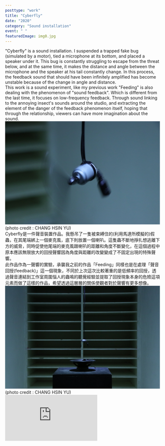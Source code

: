 ```yaml
---
posttype: "work"
title: "Cyberfly"
date: "2020"
category: "Sound installation"
event: " "
featuredImage: img0.jpg
---
```

  <div class="box">
      <div class="dscrptn">
        "Cyberfly" is a sound installation. I suspended a trapped fake bug (simulated by a motor), tied a microphone at its bottom, and placed a speaker under it. This bug is constantly struggling to escape from the threat below, and at the same time, it makes the distance and angle between the microphone and the speaker at his tail constantly change. In this process, the feedback sound that should have been infinitely amplified has become unstable because of the change in angle and distance.<br>
        This work is a sound experiment, like my previous work "Feeding" is also dealing with the phenomenon of "sound feedback". Which is different from the last time, it focuses on low-frequency feedback. Through sound linking to the annoying insect's sounds around the studio, and extracting the element of the danger of the feedback phenomenon itself, hoping that through the relationship, viewers can have more imagination about the sound.<br>
      </div>
  </div>


  <div class="box">
      <img class="subimg" src="./img1.jpg">
      <div class="photocredit">(photo credit : CHANG HSIN YU)</div>
  </div>


  <div class="box">
      <div class="dscrptn">
        Cyberfly是一件聲音裝置作品。我懸吊了一隻被束縛住的(利用馬達所模擬的)假蟲，在其尾端綁上一個麥克風，底下則放置一個喇叭。這隻蟲不斷地掙扎想逃離下方的威脅，同時促使他尾端的麥克風跟喇叭的距離和角度不斷變化，在這個過程中原本應該無限放大的回授聲響因為角度與距離的改變變成了不固定出現的特殊聲響。<br>
        此作品作為一聲響的實驗，承襲我之前的作品「Feeding」同樣也是在處理「聲音回授(feedback)」這一個現象，不同於上次這次比較著重的是低頻率的回授，透過聲音連結到工作室周圍惱人的蟲鳴的聽覺經驗並提取了回授現象本身的危險這項元素而做了這樣的作品，希望透過這層層的關係使觀者對於聲響有更多想像。<br>
      </div>
  </div>


  <div class="box">
      <img class="subimg" src="./img2.jpg">
      <div class="photocredit">(photo credit : CHANG HSIN YU)</div>
  </div>


  <div class="box"></div>

  <iframe title="vimeo-player" src="https://player.vimeo.com/video/457294371" frameborder="0" allowfullscreen></iframe>
